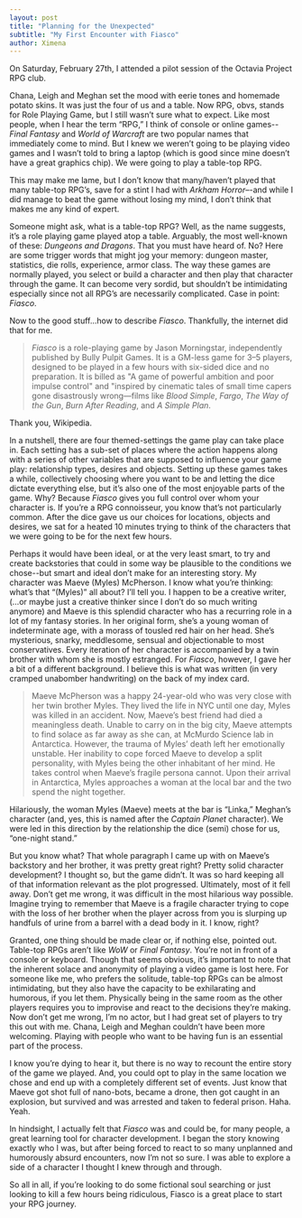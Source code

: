 ```yaml
---
layout: post
title: "Planning for the Unexpected"
subtitle: "My First Encounter with Fiasco"
author: Ximena
---
```


On Saturday, February 27th, I attended a pilot session of the Octavia Project RPG club. 

Chana, Leigh and Meghan set the mood with eerie tones and homemade potato skins. It was just the 
four of us and a table. Now RPG, obvs, stands for Role Playing Game, but I still wasn’t sure what 
to expect. Like most people, when I hear the term “RPG,” I think of console or online games--
*Final Fantasy* and *World of Warcraft* are two popular names that immediately come to mind. 
But I knew we weren’t going to be playing video games and I wasn’t told to bring a laptop 
(which is good since mine doesn’t have a great graphics chip). We were going to play a table-top RPG. 

This may make me lame, but I don’t know that many/haven’t played that many table-top RPG’s, save 
for a stint I had with *Arkham Horror*–-and while I did manage to beat the game without losing my 
mind, I don’t think that makes me any kind of expert. 

Someone might ask, what is a table-top RPG? Well, as the name suggests, it’s a role playing game 
played atop a table. Arguably, the most well-known of these: *Dungeons and Dragons*. That you must 
have heard of. No? Here are some trigger words that might jog your memory: dungeon master, 
statistics, die rolls, experience, armor class. The way these games are normally played, you 
select or build a character and then play that character through the game. It can become very 
sordid, but shouldn’t be intimidating especially since not all RPG’s are necessarily complicated. 
Case in point: *Fiasco*. 

Now to the good stuff…how to describe *Fiasco*. Thankfully, the internet did that for me.

> *Fiasco* is a role-playing game by Jason Morningstar, independently published by Bully Pulpit Games. 
It is a GM-less game for 3–5 players, designed to be played in a few hours with six-sided dice and 
no preparation. It is billed as "A game of powerful ambition and poor impulse control" and "inspired 
by cinematic tales of small time capers gone disastrously wrong—films like *Blood Simple*, *Fargo*, 
*The Way of the Gun*, *Burn After Reading*, and *A Simple Plan*.

Thank you, Wikipedia. 

In a nutshell, there are four themed-settings the game play can take place in. Each setting has a 
sub-set of places where the action happens along with a series of other variables that are supposed 
to influence your game play: relationship types, desires and objects. Setting up these games takes 
a while, collectively choosing where you want to be and letting the dice dictate everything else, 
but it’s also one of the most enjoyable parts of the game. Why? Because *Fiasco* gives you full control 
over whom your character is. If you’re a RPG connoisseur, you know that’s not particularly common. 
After the dice gave us our choices for locations, objects and desires, we sat for a heated 10 minutes 
trying to think of the characters that we were going to be for the next few hours. 

Perhaps it would have been ideal, or at the very least smart, to try and create backstories that could 
in some way be plausible to the conditions we chose--but smart and ideal don’t make for an interesting 
story. My character was Maeve (Myles) McPherson. I know what you’re thinking: what’s that “(Myles)” all 
about? I’ll tell you. I happen to be a creative writer, (…or maybe just a creative thinker since I don’t 
do so much writing anymore) and Maeve is this splendid character who has a recurring role in a lot of my 
fantasy stories. In her original form, she’s a young woman of indeterminate age, with a morass of tousled 
red hair on her head. She’s mysterious, snarky, meddlesome, sensual and objectionable to most conservatives. 
Every iteration of her character is accompanied by a twin brother with whom she is mostly estranged. For 
*Fiasco*, however, I gave her a bit of a different background. I believe this is what was written (in very 
cramped unabomber handwriting) on the back of my index card.

> Maeve McPherson was a happy 24-year-old who was very close with her twin brother Myles. They lived the life 
in NYC until one day, Myles was killed in an accident. Now, Maeve’s best friend had died a meaningless death. 
Unable to carry on in the big city, Maeve attempts to find solace as far away as she can, at McMurdo Science 
lab in Antarctica. However, the trauma of Myles’ death left her emotionally unstable. Her inability to cope 
forced Maeve to develop a split personality, with Myles being the other inhabitant of her mind. He takes 
control when Maeve’s fragile persona cannot. Upon their arrival in Antarctica, Myles approaches a woman at 
the local bar and the two spend the night together. 

Hilariously, the woman Myles (Maeve) meets at the bar is “Linka,” Meghan’s character (and, yes, this is named 
after the *Captain Planet* character). We were led in this direction by the relationship the dice (semi) chose 
for us, “one-night stand.” 

But you know what? That whole paragraph I came up with on Maeve’s backstory and her brother, it was pretty 
great right? Pretty solid character development? I thought so, but the game didn’t. It was so hard keeping 
all of that information relevant as the plot progressed. Ultimately, most of it fell away. Don’t get me 
wrong, it was difficult in the most hilarious way possible. Imagine trying to remember that Maeve is a 
fragile character trying to cope with the loss of her brother when the player across from you is slurping 
up handfuls of urine from a barrel with a dead body in it. I know, right? 

Granted, one thing should be made clear or, if nothing else, pointed out. Table-top RPGs aren’t like *WoW*
or *Final Fantasy*. You’re not in front of a console or keyboard. Though that seems obvious, it’s important 
to note that the inherent solace and anonymity of playing a video game is lost here. For someone like me,
who prefers the solitude, table-top RPGs can be almost intimidating, but they also have the capacity to be 
exhilarating and humorous, if you let them. Physically being in the same room as the other players requires 
you to improvise and react to the decisions they’re making. Now don’t get me wrong, I’m no actor, but I had 
great set of players to try this out with me. Chana, Leigh and Meghan couldn’t have been more welcoming. 
Playing with people who want to be having fun is an essential part of the process. 

I know you’re dying to hear it, but there is no way to recount the entire story of the game we played. And, 
you could opt to play in the same location we chose and end up with a completely different set of events. 
Just know that Maeve got shot full of nano-bots, became a drone, then got caught in an explosion, but 
survived and was arrested and taken to federal prison. Haha. Yeah. 

In hindsight, I actually felt that *Fiasco* was and could be, for many people, a great learning tool for 
character development. I began the story knowing exactly who I was, but after being forced to react to 
so many unplanned and humorously absurd encounters, now I’m not so sure. I was able to explore a side 
of a character I thought I knew through and through. 

So all in all, if you’re looking to do some fictional soul searching or just looking to kill a few hours 
being ridiculous, Fiasco is a great place to start your RPG journey. 

